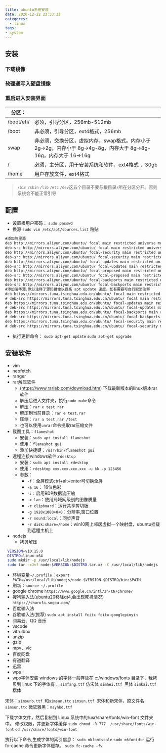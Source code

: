 ```yaml
---
title: ubuntu系统安装
date: 2020-12-22 23:33:33
categores:
  - linux
tags:
- system
---
```



## 安装

### 下载镜像

### 软碟通写入硬盘镜像

### 重启进入安装界面

| 分区：     |                                                                                      |
| ---------- | ------------------------------------------------------------------------------------ |
| /boot/efi/ | 必须，引导分区，256mb-512mb                                                          |
| /boot      | 非必须，引导分区，ext4格式，256mb                                                                         |
| swap       | 非必须，交换分区，虚拟内存，swap格式。内存小于 2g->2g，内存小于 8g->4g-8g，内存大于 8g->8g-16g，内存大于 16->16g |
| /          | 必须，主分区，用于安装系统和软件，ext4格式 ，30gb                                                                       |
| /home      | 用户存放文件，ext4格式                                                                         |

>`/bin` `/sbin`  `/lib` `/etc` `/dev`这五个目录不要与根目录`/`所在分区分开。否则系统会不能正常引导

## 配置

- 设置根用户密码：
  `sudo passwd`
- 换源
  `sudo vim /etc/apt/sources.list`
  粘贴

```txt
#添加阿里源
deb http://mirrors.aliyun.com/ubuntu/ focal main restricted universe multiverse
deb-src http://mirrors.aliyun.com/ubuntu/ focal main restricted universe multiverse
deb http://mirrors.aliyun.com/ubuntu/ focal-security main restricted universe multiverse
deb-src http://mirrors.aliyun.com/ubuntu/ focal-security main restricted universe multiverse
deb http://mirrors.aliyun.com/ubuntu/ focal-updates main restricted universe multiverse
deb-src http://mirrors.aliyun.com/ubuntu/ focal-updates main restricted universe multiverse
deb http://mirrors.aliyun.com/ubuntu/ focal-proposed main restricted universe multiverse
deb-src http://mirrors.aliyun.com/ubuntu/ focal-proposed main restricted universe multiverse
deb http://mirrors.aliyun.com/ubuntu/ focal-backports main restricted universe multiverse
deb-src http://mirrors.aliyun.com/ubuntu/ focal-backports main restricted universe multiverse
#添加清华源,默认注释了源码镜像以提高 apt update 速度，如有需要可自行取消注释
deb https://mirrors.tuna.tsinghua.edu.cn/ubuntu/ focal main restricted universe multiverse
# deb-src https://mirrors.tuna.tsinghua.edu.cn/ubuntu/ focal main restricted universe multiverse
deb https://mirrors.tuna.tsinghua.edu.cn/ubuntu/ focal-updates main restricted universe multiverse
# deb-src https://mirrors.tuna.tsinghua.edu.cn/ubuntu/ focal-updates main restricted universe multiverse
deb https://mirrors.tuna.tsinghua.edu.cn/ubuntu/ focal-backports main restricted universe multiverse
# deb-src https://mirrors.tuna.tsinghua.edu.cn/ubuntu/ focal-backports main restricted universe multiverse
deb https://mirrors.tuna.tsinghua.edu.cn/ubuntu/ focal-security main restricted universe multiverse
# deb-src https://mirrors.tuna.tsinghua.edu.cn/ubuntu/ focal-security main restricted universe multiverse multiverse
```

- 执行更新命令：
  `sudo apt-get update`
  `sudo apt-get upgrade`

## 安装软件

- vim
- neofetch
- ranger
- rar解压软件
   - (https://www.rarlab.com/download.htm) 下载最新版本的linux版本rar软件
   - 解压后进入文件夹，执行`sudo make`命令
   - 解压：`rar x test.rar`
   - 解压到当前目录：`rar e test.rar`
   - 压缩：`rar a test.rar /test`
   - 也可以使用`unrar`命令提取rar压缩文件
- 截图工具：`flameshot`
   - 安装：`sudo apt install flameshot`
   - 使用：`flameshot gui`
   - 添加快捷键：`/usr/bin/flameshot gui`
- 远程连接windows软件:`rdesktop`
   - 安装：`sudo apt install rdesktop`
   - 使用：`rdesktop xxx.xxx.xxx.xxx -u kk -p 123456`
   - 参数：
      - `-f`：全屏模式ctrl+alt+enter可切换全屏
      - `-a 16`： 16位色彩
      - `-z`：启用RDP数据流压缩
      - `-x lan`：使用局域网级别的图像质量
      - `-r clipboard`：运行共享剪切板
      - `-g 1920x1080+0+0`：分辨率,窗口位置
      - `-r sound:local`：同步声音
      - `-r disk:share=/home`：win10网上邻居虚拟一个映射盘，ubuntu挂载到远程主机上
- nodejs
   -  拷贝解压
```bash
 VERSION=v10.15.0
 DISTRO=linux-x64
 sudo mkdir -p /usr/local/lib/nodejs
 sudo tar -xJvf node-$VERSION-$DISTRO.tar.xz -C /usr/local/lib/nodejs 
```
   - 环境变量`~/.profile`：`export PATH=/usr/local/lib/nodejs/node-$VERSION-$DISTRO/bin:$PATH`
   - 刷新：`source ~/.profile`
- google chrome
`https://www.google.cn/intl/zh-CN/chrome/`
- 搜狗输入法(ubuntu20移除qt4,会出现死机情况)
`https://shurufa.sogou.com/`
- 百度输入法
- 谷歌输入法(推荐)
`sudo apt install fcitx fcitx-googlepinyin`
- 网易云、QQ 音乐
- vscode
- vitrulbox
- unzip
- gzip
- mpv、vlc
- 百度网盘
- 有道翻译
- 迅雷
- wps
- wps字体安装
  windows 的字体一般存放在 c:/windows/fonts 目录下，我拷贝到 linux 下的字体有：
  `simfang.ttf` 仿宋体
  `simhei.ttf `黑体
  `simkai.ttf `楷体

宋体：`simsunb.ttf `和`simsun.ttc`
`simsun.ttf `宋体和新宋体，原文件名`simsun.ttc`
微软雅黑：`msyhbd.ttf`

下载字体文件，然后复制到 Linux 系统中的/usr/share/fonts/win-font 文件夹中。
修改权限，并更新字体缓存
`sudo chmod -R 777  /usr/share/fonts/win-font`
`cd /usr/share/fonts/win-font`

执行以下命令,生成字体的索引信息：
`sudo mkfontscale`
`sudo mkfontdir`
运行 fc-cache 命令更新字体缓存。
`sudo fc-cache -fv`
